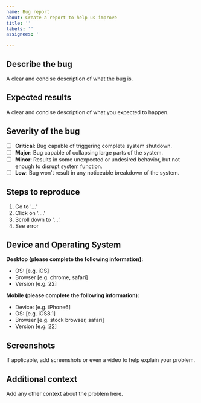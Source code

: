 ```yaml
---
name: Bug report
about: Create a report to help us improve
title: ''
labels: ''
assignees: ''

---
```


## Describe the bug

A clear and concise description of what the bug is.

## Expected results

A clear and concise description of what you expected to happen.

## Severity of the bug

- [ ] **Critical**: Bug capable of triggering complete system shutdown.
- [ ] **Major**: Bug capable of collapsing large parts of the system.
- [ ] **Minor**: Results in some unexpected or undesired behavior, but not enough to disrupt system function.
- [ ] **Low**: Bug won’t result in any noticeable breakdown of the system.

## Steps to reproduce

1. Go to '...'
2. Click on '....'
3. Scroll down to '....'
4. See error

## Device and Operating System

**Desktop (please complete the following information):**
 - OS: [e.g. iOS]
 - Browser [e.g. chrome, safari]
 - Version [e.g. 22]

**Mobile (please complete the following information):**
 - Device: [e.g. iPhone6]
 - OS: [e.g. iOS8.1]
 - Browser [e.g. stock browser, safari]
 - Version [e.g. 22]

## Screenshots

If applicable, add screenshots or even a video to help explain your problem.

## Additional context

Add any other context about the problem here.
